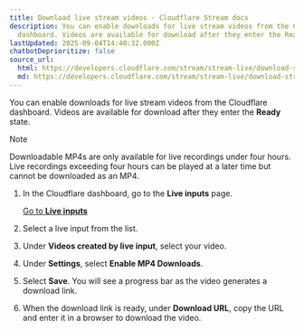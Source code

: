 ```yaml
---
title: Download live stream videos · Cloudflare Stream docs
description: You can enable downloads for live stream videos from the Cloudflare
  dashboard. Videos are available for download after they enter the Ready state.
lastUpdated: 2025-09-04T14:40:32.000Z
chatbotDeprioritize: false
source_url:
  html: https://developers.cloudflare.com/stream/stream-live/download-stream-live-videos/
  md: https://developers.cloudflare.com/stream/stream-live/download-stream-live-videos/index.md
---
```


You can enable downloads for live stream videos from the Cloudflare dashboard. Videos are available for download after they enter the **Ready** state.

Note

Downloadable MP4s are only available for live recordings under four hours. Live recordings exceeding four hours can be played at a later time but cannot be downloaded as an MP4.

1. In the Cloudflare dashboard, go to the **Live inputs** page.

   [Go to **Live inputs**](https://dash.cloudflare.com/?to=/:account/stream/inputs)

2. Select a live input from the list.

3. Under **Videos created by live input**, select your video.

4. Under **Settings**, select **Enable MP4 Downloads**.

5. Select **Save**. You will see a progress bar as the video generates a download link.

6. When the download link is ready, under **Download URL**, copy the URL and enter it in a browser to download the video.
